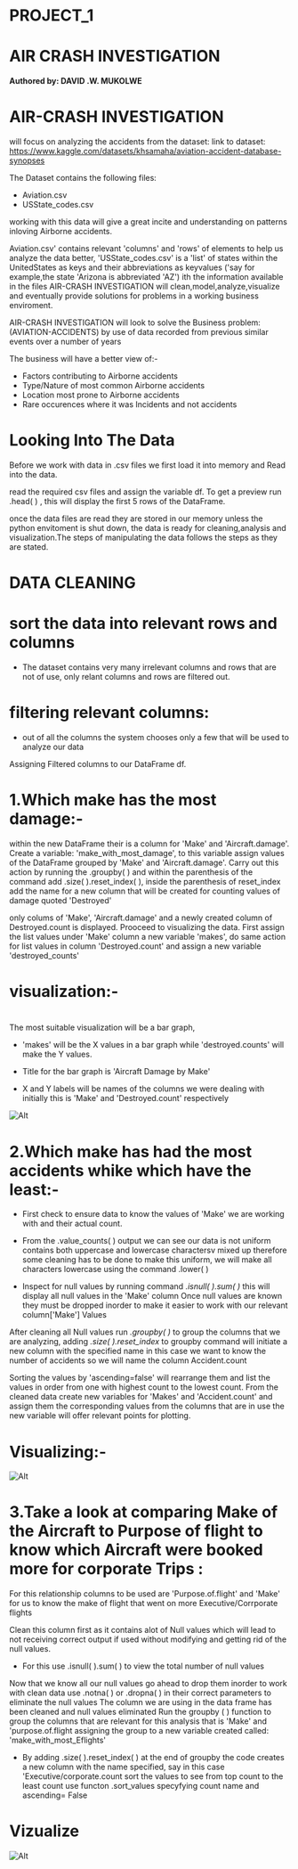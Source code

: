 # PROJECT_1
# AIR CRASH INVESTIGATION
**Authored by: DAVID .W. MUKOLWE**
# AIR-CRASH INVESTIGATION 
will focus on analyzing the accidents from the dataset:
 link to dataset:
https://www.kaggle.com/datasets/khsamaha/aviation-accident-database-synopses

The Dataset contains the following files:

- Aviation.csv
- USState_codes.csv

working with this data will give a great incite and understanding on patterns inloving Airborne accidents.

Aviation.csv' contains relevant 'columns' and 'rows' of elements to help us analyze the data better, 'USState_codes.csv' is a 'list' of states within the UnitedStates as keys and their abbreviations as keyvalues ('say for example,the state 'Arizona is abbreviated 'AZ')
ith the information  available in the files AIR-CRASH INVESTIGATION will clean,model,analyze,visualize and eventually provide solutions for problems in a working business enviroment.

AIR-CRASH INVESTIGATION will look to solve the Business problem:(AVIATION-ACCIDENTS) by use of data recorded from previous similar events over a number of years

The business will have a better view of:- 
- Factors contributing to Airborne accidents
- Type/Nature of most common Airborne accidents
- Location most prone to Airborne accidents
- Rare occurences where it was Incidents and not accidents

# Looking Into The Data
Before we work with data in .csv files we first load it into memory and Read into the data.

read the required csv files and assign the variable df.
To get a preview  run .head( ) , this will display the first 5 rows of the DataFrame.

once the data files are read they are stored in our memory unless the python envitoment is shut down, the data is ready for cleaning,analysis and visualization.The steps of manipulating the data follows the steps as they are stated.

# DATA CLEANING
# sort the data into relevant rows and columns
 - The dataset contains very many irrelevant columns and rows that are not of use, only relant columns and rows are filtered out.

# filtering relevant columns:
 - out of all the columns the system chooses only a few that will be used to analyze our data

Assigning Filtered columns to our DataFrame df.

# 1.Which make has the most damage:-

within the new DataFrame their is a column for 'Make' and 'Aircraft.damage'. Create a variable: 'make_with_most_damage', to this variable assign values of the DataFrame grouped by 'Make' and 'Aircraft.damage'. Carry out this action by running the .groupby( ) and  within the parenthesis of the command add .size( ).reset_index( ), inside the parenthesis of reset_index add the name for a new column that will be created for counting values of damage quoted 'Destroyed'

only colums of  'Make',  'Aircraft.damage'  and a newly created column of  Destroyed.count  is displayed. Prooceed to visualizing the data. First assign the list values under 'Make' column a new variable  'makes',   do same action for list values in column  'Destroyed.count'  and assign a new variable  'destroyed_counts'

# visualization:-
#              #
The most suitable visualization will be a bar graph,

- 'makes'  will be the X values in a bar graph while   'destroyed.counts'  will make the Y values.

- Title for the bar graph is  'Aircraft Damage by Make'

- X and Y labels will be names of the columns we were dealing with initially this is 'Make'  and 'Destroyed.count' respectively

![Alt](blob:vscode-webview://0h7gnib4c9nsthqo0shiiaankfdnplonc45rkjof5qroumndtp7e/57158556-d32b-4838-be6a-4fa73d9b4980)

# 2.Which make has had the most accidents whike which have the least:-

- First check to ensure data to know the values of 'Make' we are working with and their actual count.

- From the .value_counts( ) output we can see our data is not uniform contains both uppercase and lowercase charactersv mixed up therefore some cleaning has to be done to make this uniform, we will make all characters lowercase using the command .lower( )

- Inspect for null values by running command *.isnull( ).sum( )* this will display all null values in the  'Make' column
Once null values are known they must be dropped inorder to make it easier to work with our relevant column['Make']  Values

After cleaning all Null values run *.groupby( )* to group the columns that we are analyzing, adding *.size( ).reset_index* to groupby command will initiate a new column with the specified name in this case we want to know the number of accidents so we will name the column Accident.count

Sorting the values by 'ascending=false' will rearrange them and list the values in order from one with highest count to the lowest count. 
From the cleaned data create new variables for 'Makes' and 'Accident.count' and assign them the  corresponding values from the columns that are in use
the new variable will offer relevant points for plotting.
# Visualizing:-

![Alt](blob:vscode-webview://0h7gnib4c9nsthqo0shiiaankfdnplonc45rkjof5qroumndtp7e/2fa14864-2a4f-4f12-9660-2242a9b36419)

# 3.Take a look at comparing Make of the Aircraft to Purpose of flight to know which Aircraft were booked more for corporate Trips :

For this relationship columns to be used are 'Purpose.of.flight' and 'Make' for us to know the make of flight that went on more Executive/Corrporate flights

Clean this column first as it contains alot of Null values which will lead to not receiving correct output if used without modifying and getting rid of the null values.

- For this use .isnull( ).sum( ) to view the total number of null values

Now that we know all our null values go ahead to drop them inorder to work with clean data
use .notna( ) or .dropna( ) in their correct parameters to eliminate the null values
 The column we are using in the data frame has been cleaned and null values eliminated
Run  the groupby ( ) function to group the columns that are relevant for this analysis that is 'Make' and 'purpose.of.flight assigning the group to a new variable created called: 'make_with_most_Eflights'

- By adding .size( ).reset_index( ) at the end of groupby the code creates a new column with the name specified, say in this case 'Executive/corporate.count
sort the values to see from top count to the least count
use functon .sort_values specyfying count name and ascending= False

# Vizualize
![Alt](blob:vscode-webview://0h7gnib4c9nsthqo0shiiaankfdnplonc45rkjof5qroumndtp7e/d04c0baf-81c8-4c31-9a88-a187f5a86409)


